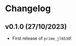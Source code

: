 # Changelog

<!--next-version-placeholder-->

## v0.1.0 (27/10/2023)

- First release of `prime_jl6530`!